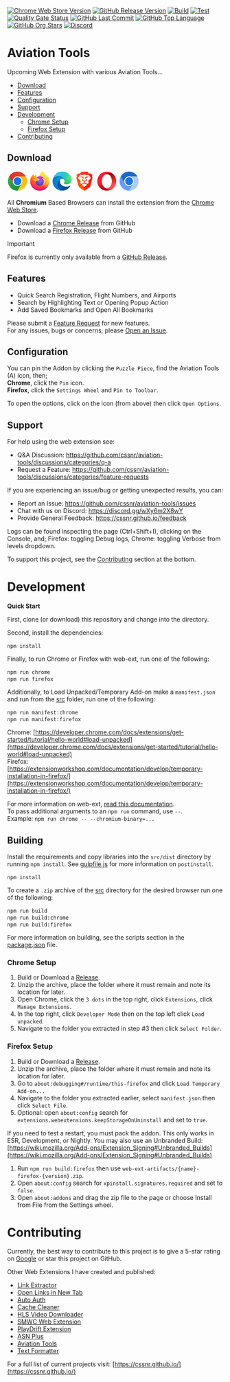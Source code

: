 [![Chrome Web Store Version](https://img.shields.io/chrome-web-store/v/cjjhackeogffajjndfhemgniokonimin?label=chrome&logo=googlechrome)](https://chrome.google.com/webstore/detail/aviation-tools/cjjhackeogffajjndfhemgniokonimin)
[![GitHub Release Version](https://img.shields.io/github/v/release/cssnr/aviation-tools?logo=github&logoColor=white)](https://github.com/cssnr/aviation-tools/releases/latest)
[![Build](https://img.shields.io/github/actions/workflow/status/cssnr/aviation-tools/build.yaml?logo=github&logoColor=white&label=build)](https://github.com/cssnr/aviation-tools/actions/workflows/build.yaml)
[![Test](https://img.shields.io/github/actions/workflow/status/cssnr/aviation-tools/test.yaml?logo=github&logoColor=white&label=test)](https://github.com/cssnr/aviation-tools/actions/workflows/test.yaml)
[![Quality Gate Status](https://sonarcloud.io/api/project_badges/measure?project=cssnr_aviation-tools&metric=alert_status&label=quality)](https://sonarcloud.io/summary/overall?id=cssnr_aviation-tools)
[![GitHub Last Commit](https://img.shields.io/github/last-commit/cssnr/aviation-tools?logo=github&logoColor=white&label=updated)](https://github.com/cssnr/aviation-tools/graphs/commit-activity)
[![GitHub Top Language](https://img.shields.io/github/languages/top/cssnr/aviation-tools?logo=htmx&logoColor=white)](https://github.com/cssnr/aviation-tools)
[![GitHub Org Stars](https://img.shields.io/github/stars/cssnr?style=flat&logo=github&logoColor=white&label=org%20stars)](https://cssnr.github.io/)
[![Discord](https://img.shields.io/discord/899171661457293343?logo=discord&logoColor=white&label=discord&color=7289da)](https://discord.gg/wXy6m2X8wY)

# Aviation Tools

Upcoming Web Extension with various Aviation Tools...

- [Download](#download)
- [Features](#features)
- [Configuration](#configuration)
- [Support](#support)
- [Development](#development)
  - [Chrome Setup](#chrome-setup)
  - [Firefox Setup](#firefox-setup)
- [Contributing](#Contributing)

## Download

[![Chrome](https://raw.githubusercontent.com/smashedr/logo-icons/master/browsers/chrome_48.png)](https://chromewebstore.google.com/detail/aviation-tools/cjjhackeogffajjndfhemgniokonimin)
[![Firefox](https://raw.githubusercontent.com/smashedr/logo-icons/master/browsers/firefox_48.png)](https://github.com/cssnr/aviation-tools/releases/latest/download/aviation_tools-firefox.xpi)
[![Edge](https://raw.githubusercontent.com/smashedr/logo-icons/master/browsers/edge_48.png)](https://chromewebstore.google.com/detail/aviation-tools/cjjhackeogffajjndfhemgniokonimin)
[![Brave](https://raw.githubusercontent.com/smashedr/logo-icons/master/browsers/brave_48.png)](https://chromewebstore.google.com/detail/aviation-tools/cjjhackeogffajjndfhemgniokonimin)
[![Opera](https://raw.githubusercontent.com/smashedr/logo-icons/master/browsers/opera_48.png)](https://chromewebstore.google.com/detail/aviation-tools/cjjhackeogffajjndfhemgniokonimin)
[![Chromium](https://raw.githubusercontent.com/smashedr/logo-icons/master/browsers/chromium_48.png)](https://chromewebstore.google.com/detail/aviation-tools/cjjhackeogffajjndfhemgniokonimin)

All **Chromium** Based Browsers can install the extension from the
[Chrome Web Store](https://chromewebstore.google.com/detail/aviation-tools/cjjhackeogffajjndfhemgniokonimin).

- Download a [Chrome Release](https://github.com/cssnr/aviation-tools/releases/latest/download/aviation_tools-chrome.crx) from GitHub
- Download a [Firefox Release](https://github.com/cssnr/aviation-tools/releases/latest/download/aviation_tools-firefox.xpi) from GitHub

> [!IMPORTANT]  
> Firefox is currently only available from a [GitHub Release](https://github.com/cssnr/aviation-tools/releases/latest/download/aviation_tools-firefox.xpi).

## Features

- Quick Search Registration, Flight Numbers, and Airports
- Search by Highlighting Text or Opening Popup Action
- Add Saved Bookmarks and Open All Bookmarks

Please submit a [Feature Request](https://github.com/cssnr/aviation-tools/discussions/new?category=feature-requests) for new features.  
For any issues, bugs or concerns; please [Open an Issue](https://github.com/cssnr/aviation-tools/issues/new).

## Configuration

You can pin the Addon by clicking the `Puzzle Piece`, find the Aviation Tools (A) icon, then;  
**Chrome**, click the `Pin` icon.  
**Firefox**, click the `Settings Wheel` and `Pin to Toolbar`.

To open the options, click on the icon (from above) then click `Open Options`.

## Support

For help using the web extension see:

- Q&A Discussion: https://github.com/cssnr/aviation-tools/discussions/categories/q-a
- Request a Feature: https://github.com/cssnr/aviation-tools/discussions/categories/feature-requests

If you are experiencing an issue/bug or getting unexpected results, you can:

- Report an Issue: https://github.com/cssnr/aviation-tools/issues
- Chat with us on Discord: https://discord.gg/wXy6m2X8wY
- Provide General Feedback: https://cssnr.github.io/feedback

Logs can be found inspecting the page (Ctrl+Shift+I), clicking on the Console, and;
Firefox: toggling Debug logs, Chrome: toggling Verbose from levels dropdown.

To support this project, see the [Contributing](#Contributing) section at the bottom.

# Development

**Quick Start**

First, clone (or download) this repository and change into the directory.

Second, install the dependencies:

```shell
npm install
```

Finally, to run Chrome or Firefox with web-ext, run one of the following:

```shell
npm run chrome
npm run firefox
```

Additionally, to Load Unpacked/Temporary Add-on make a `manifest.json` and run from the [src](src) folder, run one of the following:

```shell
npm run manifest:chrome
npm run manifest:firefox
```

Chrome: [https://developer.chrome.com/docs/extensions/get-started/tutorial/hello-world#load-unpacked](https://developer.chrome.com/docs/extensions/get-started/tutorial/hello-world#load-unpacked)  
Firefox: [https://extensionworkshop.com/documentation/develop/temporary-installation-in-firefox/](https://extensionworkshop.com/documentation/develop/temporary-installation-in-firefox/)

For more information on web-ext, [read this documentation](https://extensionworkshop.com/documentation/develop/web-ext-command-reference/).  
To pass additional arguments to an `npm run` command, use `--`.  
Example: `npm run chrome -- --chromium-binary=...`

## Building

Install the requirements and copy libraries into the `src/dist` directory by running `npm install`.
See [gulpfile.js](gulpfile.js) for more information on `postinstall`.

```shell
npm install
```

To create a `.zip` archive of the [src](src) directory for the desired browser run one of the following:

```shell
npm run build
npm run build:chrome
npm run build:firefox
```

For more information on building, see the scripts section in the [package.json](package.json) file.

### Chrome Setup

1.  Build or Download a [Release](https://github.com/cssnr/aviation-tools/releases).
1.  Unzip the archive, place the folder where it must remain and note its location for later.
1.  Open Chrome, click the `3 dots` in the top right, click `Extensions`, click `Manage Extensions`.
1.  In the top right, click `Developer Mode` then on the top left click `Load unpacked`.
1.  Navigate to the folder you extracted in step #3 then click `Select Folder`.

### Firefox Setup

1.  Build or Download a [Release](https://github.com/cssnr/aviation-tools/releases).
1.  Unzip the archive, place the folder where it must remain and note its location for later.
1.  Go to `about:debugging#/runtime/this-firefox` and click `Load Temporary Add-on...`
1.  Navigate to the folder you extracted earlier, select `manifest.json` then click `Select File`.
1.  Optional: open `about:config` search for `extensions.webextensions.keepStorageOnUninstall` and set to `true`.

If you need to test a restart, you must pack the addon. This only works in ESR, Development, or Nightly.
You may also use an Unbranded Build: [https://wiki.mozilla.org/Add-ons/Extension_Signing#Unbranded_Builds](https://wiki.mozilla.org/Add-ons/Extension_Signing#Unbranded_Builds)

1.  Run `npm run build:firefox` then use `web-ext-artifacts/{name}-firefox-{version}.zip`.
1.  Open `about:config` search for `xpinstall.signatures.required` and set to `false`.
1.  Open `about:addons` and drag the zip file to the page or choose Install from File from the Settings wheel.

# Contributing

Currently, the best way to contribute to this project is to give a 5-star rating on
[Google](https://chromewebstore.google.com/detail/aviation-tools/cjjhackeogffajjndfhemgniokonimin) or
star this project on GitHub.

Other Web Extensions I have created and published:

- [Link Extractor](https://github.com/cssnr/link-extractor)
- [Open Links in New Tab](https://github.com/cssnr/open-links-in-new-tab)
- [Auto Auth](https://github.com/cssnr/auto-auth)
- [Cache Cleaner](https://github.com/cssnr/cache-cleaner)
- [HLS Video Downloader](https://github.com/cssnr/hls-video-downloader)
- [SMWC Web Extension](https://github.com/cssnr/smwc-web-extension)
- [PlayDrift Extension](https://github.com/cssnr/playdrift-extension)
- [ASN Plus](https://github.com/cssnr/asn-plus)
- [Aviation Tools](https://github.com/cssnr/aviation-tools)
- [Text Formatter](https://github.com/cssnr/text-formatter)

For a full list of current projects visit: [https://cssnr.github.io/](https://cssnr.github.io/)
